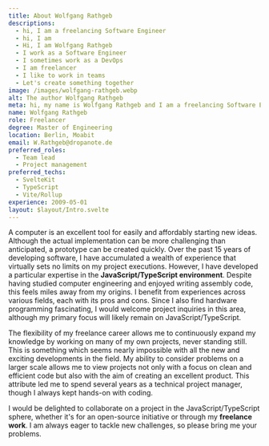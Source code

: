 ```yaml
---
title: About Wolfgang Rathgeb
descriptions:
  - hi, I am a freelancing Software Engineer
  - hi, I am
  - Hi, I am Wolfgang Rathgeb
  - I work as a Software Engineer
  - I sometimes work as a DevOps
  - I am freelancer
  - I like to work in teams
  - Let's create something together
image: /images/wolfgang-rathgeb.webp
alt: The author Wolfgang Rathgeb
meta: hi, my name is Wolfgang Rathgeb and I am a freelancing Software Engineer specialising in JavaScript / TypeScript. However, my original degree was in embedded systems.
name: Wolfgang Rathgeb
role: Freelancer
degree: Master of Engineering
location: Berlin, Moabit
email: W.Rathgeb@dropanote.de
preferred_roles:
  - Team lead
  - Project management
preferred_techs:
  - SvelteKit
  - TypeScript
  - Vite/Rollup
experience: 2009-05-01
layout: $layout/Intro.svelte
---
```


A computer is an excellent tool for easily and affordably starting new ideas. Although the actual implementation can be more challenging than anticipated, a prototype can be created quickly. Over the past 15 years of developing software, I have accumulated a wealth of experience that virtually sets no limits on my project executions. However, I have developed a particular expertise in the **JavaScript/TypeScript environment**. Despite having studied computer engineering and enjoyed writing assembly code, this feels miles away from my origins. I benefit from experiences across various fields, each with its pros and cons. Since I also find hardware programming fascinating, I would welcome project inquiries in this area, although my primary focus will likely remain on JavaScript/TypeScript.

The flexibility of my freelance career allows me to continuously expand my knowledge by working on many of my own projects, never standing still. This is something which seems nearly impossible with all the new and exciting developments in the field. My ability to consider problems on a larger scale allows me to view projects not only with a focus on clean and efficient code but also with the aim of creating an excellent product. This attribute led me to spend several years as a technical project manager, though I always kept hands-on with coding.

I would be delighted to collaborate on a project in the JavaScript/TypeScript sphere, whether it's for an open-source initiative or through my **freelance work**. I am always eager to tackle new challenges, so please bring me your problems.
